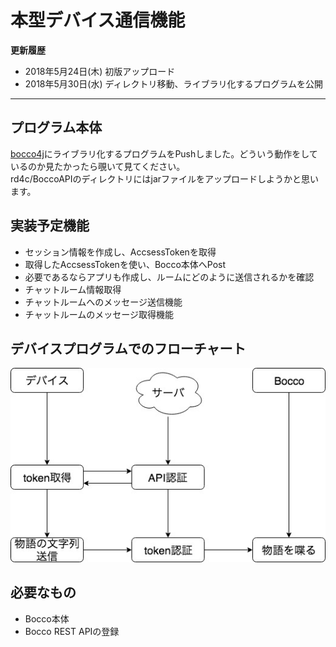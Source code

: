 # 本型デバイス通信機能

**更新履歴**
- 2018年5月24日(木) 初版アップロード
- 2018年5月30日(水) ディレクトリ移動、ライブラリ化するプログラムを公開
----

## プログラム本体
[bocco4j](https://github.com/gn5r/bocco4j)にライブラリ化するプログラムをPushしました。どういう動作をしているのか見たかったら覗いて見てください。<br>
rd4c/BoccoAPIのディレクトリにはjarファイルをアップロードしようかと思います。

## 実装予定機能
- セッション情報を作成し、AccsessTokenを取得
- 取得したAccsessTokenを使い、Bocco本体へPost
- 必要であるならアプリも作成し、ルームにどのように送信されるかを確認
- チャットルーム情報取得
- チャットルームへのメッセージ送信機能
- チャットルームのメッセージ取得機能

## デバイスプログラムでのフローチャート

<div align="center">
  <img src=../img/rest_flow.jpg>
</div>

## 必要なもの
- Bocco本体
- Bocco REST APIの登録
